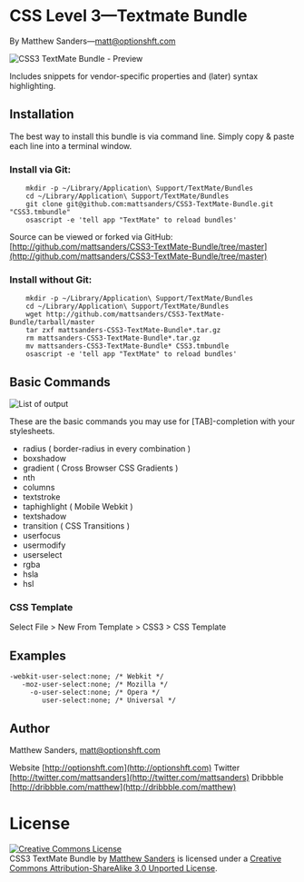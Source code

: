 # CSS Level 3—Textmate Bundle

By Matthew Sanders—matt@optionshft.com

<img src="https://a248.e.akamai.net/assets.github.com/img/d8be2ae65102914853b84f952086c42237055174/687474703a2f2f6d6174746865776e736172612e636f6d2f696d616765732f70726f73706574746976612d7468656d652d707265766965772e706e67" alt="CSS3 TextMate Bundle - Preview" />

Includes snippets for vendor-specific properties and (later) syntax highlighting.

## Installation

The best way to install this bundle is via command line. Simply copy & paste each line into a terminal window.

### Install via Git:

		mkdir -p ~/Library/Application\ Support/TextMate/Bundles
		cd ~/Library/Application\ Support/TextMate/Bundles
		git clone git@github.com:mattsanders/CSS3-TextMate-Bundle.git "CSS3.tmbundle"
		osascript -e 'tell app "TextMate" to reload bundles'

Source can be viewed or forked via GitHub: [http://github.com/mattsanders/CSS3-TextMate-Bundle/tree/master](http://github.com/mattsanders/CSS3-TextMate-Bundle/tree/master)

### Install without Git:

		mkdir -p ~/Library/Application\ Support/TextMate/Bundles
		cd ~/Library/Application\ Support/TextMate/Bundles
		wget http://github.com/mattsanders/CSS3-TextMate-Bundle/tarball/master
		tar zxf mattsanders-CSS3-TextMate-Bundle*.tar.gz
		rm mattsanders-CSS3-TextMate-Bundle*.tar.gz
		mv mattsanders-CSS3-TextMate-Bundle* CSS3.tmbundle
		osascript -e 'tell app "TextMate" to reload bundles'

## Basic Commands

<img src="http://cl.ly/2F0L2e1z352Z0u1R0u2i/Screen_Shot_2011-09-05_at_11.25.56_AM.png" alt="List of output" />

These are the basic commands you may use for [TAB]-completion with your stylesheets.

* radius ( border-radius in every combination )
* boxshadow
* gradient ( Cross Browser CSS Gradients )
* nth
* columns 
* textstroke 
* taphighlight ( Mobile Webkit )
* textshadow 
* transition ( CSS Transitions )
* userfocus 
* usermodify 
* userselect 
* rgba 
* hsla
* hsl

### CSS Template

Select File > New From Template > CSS3 > CSS Template

## Examples

	-webkit-user-select:none; /* Webkit */
	   -moz-user-select:none; /* Mozilla */
	     -o-user-select:none; /* Opera */
	        user-select:none; /* Universal */

## Author

Matthew Sanders, matt@optionshft.com

Website [http://optionshft.com](http://optionshft.com) 
Twitter [http://twitter.com/mattsanders](http://twitter.com/mattsanders)
Dribbble [http://dribbble.com/matthew](http://dribbble.com/matthew)



License
=======

<a rel="license" href="http://creativecommons.org/licenses/by-sa/3.0/"><img alt="Creative Commons License" style="border-width:0" src="http://i.creativecommons.org/l/by-sa/3.0/80x15.png" /></a><br /><span xmlns:dct="http://purl.org/dc/terms/" href="http://purl.org/dc/dcmitype/Dataset" property="dct:title" rel="dct:type">CSS3 TextMate Bundle</span> by <a xmlns:cc="http://creativecommons.org/ns#" href="http://optionshft.com" property="cc:attributionName" rel="cc:attributionURL">Matthew Sanders</a> is licensed under a <a rel="license" href="http://creativecommons.org/licenses/by-sa/3.0/">Creative Commons Attribution-ShareAlike 3.0 Unported License</a>.